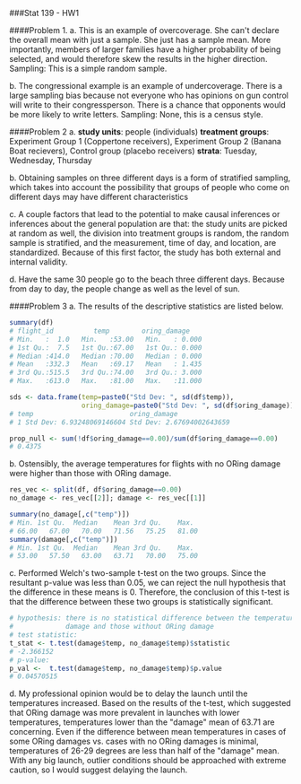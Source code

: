 ###Stat 139 - HW1

####Problem 1. 
a. This is an example of overcoverage. She can't declare the overall mean with just a sample. She just has a sample mean. More importantly, members of larger families have a higher probability of being selected, and would therefore skew the results in the higher direction. Sampling: This is a simple random sample.

b. The congressional example is an example of undercoverage. There is a large sampling bias because not everyone who has opinions on gun control will write to their congressperson. There is a chance that opponents would be more likely to write letters. Sampling: None, this is a census style. 

####Problem 2
a. **study units**: people (individuals) 
**treatment groups**: Experiment Group 1 (Coppertone receivers), Experiment Group 2 (Banana Boat recievers), Control group (placebo receivers) 
**strata**: Tuesday, Wednesday, Thursday

b. Obtaining samples on three different days is a form of stratified sampling, which takes into account the possibility that groups of people who come on different days may have different characteristics

c. A couple factors that lead to the potential to make causal inferences or inferences about the general population are that: the study units are picked at random as well, the division into treatment groups is random, the random sample is stratified, and the measurement, time of day, and location, are standardized. Because of this first factor, the study has both external and internal validity.

d. Have the same 30 people go to the beach three different days. Because from day to day, the people change as well as the level of sun. 

####Problem 3
a\. The results of the descriptive statistics are listed below.
```R
summary(df)
# flight_id          temp        oring_damage   
# Min.   :  1.0   Min.   :53.00   Min.   : 0.000  
# 1st Qu.:  7.5   1st Qu.:67.00   1st Qu.: 0.000  
# Median :414.0   Median :70.00   Median : 0.000  
# Mean   :332.3   Mean   :69.17   Mean   : 1.435  
# 3rd Qu.:515.5   3rd Qu.:74.00   3rd Qu.: 3.000  
# Max.   :613.0   Max.   :81.00   Max.   :11.000

sds <- data.frame(temp=paste0("Std Dev: ", sd(df$temp)),
                  oring_damage=paste0("Std Dev: ", sd(df$oring_damage)))
# temp                        oring_damage
# 1 Std Dev: 6.93248069146604 Std Dev: 2.67694002643659

prop_null <- sum(!df$oring_damage==0.00)/sum(df$oring_damage==0.00)
# 0.4375
```

b\. Ostensibly, the average temperatures for flights with no ORing damage were higher than those with ORing damage.
```R
res_vec <- split(df, df$oring_damage==0.00)
no_damage <- res_vec[[2]]; damage <- res_vec[[1]]

summary(no_damage[,c("temp")]) 
# Min. 1st Qu.  Median    Mean 3rd Qu.    Max. 
# 66.00   67.00   70.00   71.56   75.25   81.00 
summary(damage[,c("temp")])
# Min. 1st Qu.  Median    Mean 3rd Qu.    Max. 
# 53.00   57.50   63.00   63.71   70.00   75.00
```

c\. Performed Welch's two-sample t-test on the two groups. Since the resultant p-value was less than 0.05, we can reject the null hypothesis that the difference in these means is 0. Therefore, the conclusion of this t-test is that the difference between these two groups is statistically significant.
```R
# hypothesis: there is no statistical difference between the temperatures of launches with ORing
#             damage and those without ORing damage
# test statistic:
t_stat <- t.test(damage$temp, no_damage$temp)$statistic
# -2.366152
# p-value:
p_val <-  t.test(damage$temp, no_damage$temp)$p.value
# 0.04570515
```

d\. My professional opinion would be to delay the launch until the temperatures increased. Based on the results of the t-test, which suggested that ORing damage was more prevalent in launches with lower temperatures, temperatures lower than the "damage" mean of 63.71 are concerning. Even if the difference between mean temperatures in cases of some ORing damages vs. cases with no ORing damages is minimal, temperatures of 26-29 degrees are less than half of the "damage" mean. With any big launch, outlier conditions should be approached with extreme caution, so I would suggest delaying the launch. 

